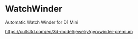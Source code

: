# WatchWinder
Automatic Watch Winder for D1 Mini

https://cults3d.com/en/3d-model/jewelry/gyrowinder-premium
